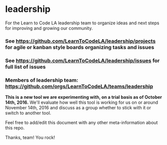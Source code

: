 # leadership
For the Learn to Code LA leadership team to organize ideas and next steps for improving and growing our community.

### See https://github.com/LearnToCodeLA/leadership/projects for agile or kanban style boards organizing tasks and issues

### See https://github.com/LearnToCodeLA/leadership/issues for full list of issues

### Members of leadership team: https://github.com/orgs/LearnToCodeLA/teams/leadership

**This is a new tool we are experimenting with, on a trial basis as of October 14th, 2016.** We'll evaluate how well this tool is working for us on or around November 14th, 2016 and discuss as a group whether to stick with it or switch to another tool.

Feel free to add/edit this document with any other meta-information about this repo.

Thanks, team! You rock!
